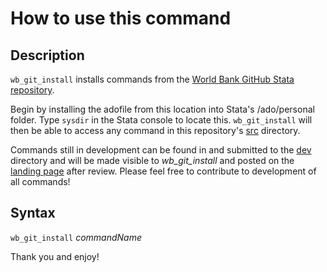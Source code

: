 # How to use this command

## Description

`wb_git_install` installs commands from the [World Bank GitHub Stata repository](https://github.com/worldbank/stata).

Begin by installing the adofile from this location into Stata's /ado/personal folder. Type `sysdir` in the Stata console to locate this. `wb_git_install` will then be able to access any command in this repository's [src](https://github.com/worldbank/stata/tree/master/src) directory.

Commands still in development can be found in and submitted to the [dev](https://github.com/worldbank/stata/tree/master/dev) directory and will be made visible to _wb_git_install_ and posted on the [landing page](http://worldbank.github.io/stata/) after review. Please feel free to contribute to development of all commands!

## Syntax

`wb_git_install` _commandName_


Thank you and enjoy!
